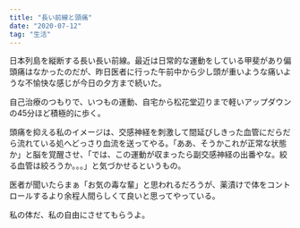 ```yaml
---
title: "長い前線と頭痛"
date: "2020-07-12"
tag: "生活"
---
```


日本列島を縦断する長い長い前線。最近は日常的な運動をしている甲斐があり偏頭痛はなかったのだが、昨日医者に行った午前中から少し頭が重いような痛いような不愉快な感じが今日の夕方まで続いた。

自己治療のつもりで、いつもの運動、自宅から松花堂辺りまで軽いアップダウンの45分ほど積極的に歩く。

頭痛を抑える私のイメージは、交感神経を刺激して間延びしきった血管にだらだら流れている処へどっさり血流を送ってやる。「ああ、そうかこれが正常な状態か」と脳を覚醒させ、「では、この運動が収まったら副交感神経の出番やな。絞る血管は絞ろうか。。。」と気づかせるというもの。

医者が聞いたらまぁ「お気の毒な輩」と思われるだろうが、薬漬けで体をコントロールするより余程人間らしくて良いと思ってやっている。

私の体だ、私の自由にさせてもらうよ。